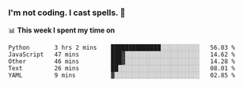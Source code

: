 ### I'm not coding. I cast spells. 🎩

📊 **This week I spent my time on**
<!--START_SECTION:waka-->
```text
Python       3 hrs 2 mins    ██████████████░░░░░░░░░░░   56.03 % 
JavaScript   47 mins         ███▓░░░░░░░░░░░░░░░░░░░░░   14.62 % 
Other        46 mins         ███▓░░░░░░░░░░░░░░░░░░░░░   14.28 % 
Text         26 mins         ██░░░░░░░░░░░░░░░░░░░░░░░   08.01 % 
YAML         9 mins          ▓░░░░░░░░░░░░░░░░░░░░░░░░   02.85 % 
```
<!--END_SECTION:waka-->
